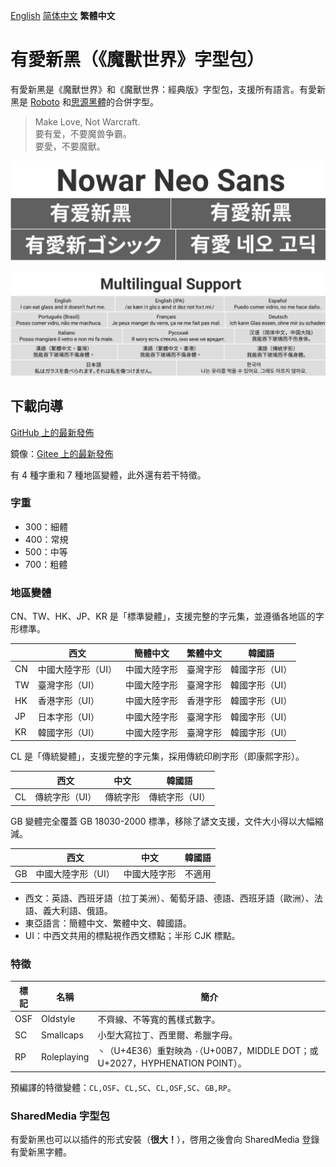 [English](README.md) [简体中文](README-Hans.md) **繁體中文**

# 有愛新黑（《魔獸世界》字型包）

有愛新黑是《魔獸世界》和《魔獸世界：經典版》字型包，支援所有語言。有愛新黑是 [Roboto](https://github.com/google/roboto) 和[思源黑體](https://github.com/adobe-fonts/source-han-sans)的合併字型。

> Make Love, Not Warcraft.<br>
> 要有爱，不要魔兽争霸。<br>
> 要愛，不要魔獸。

![有愛新黑](poster/heading.png)

![多語言支援](poster/multilingual.png)

## 下載向導

[GitHub 上的最新發佈](https://github.com/nowar-fonts/Nowar-Neo-Sans/releases)

鏡像：[Gitee 上的最新發佈](https://gitee.com/nowar-fonts/Nowar-Neo-Sans/releases)

有 4 種字重和 7 種地區變體，此外還有若干特徵。

### 字重

* 300：細體
* 400：常規
* 500：中等
* 700：粗體

### 地區變體

CN、TW、HK、JP、KR 是「標準變體」，支援完整的字元集，並遵循各地區的字形標準。

|    | 西文              | 簡體中文     | 繁體中文 | 韓國語        |
| -- | ------------------| ------------ | -------- | ------------- |
| CN | 中國大陸字形（UI）| 中國大陸字形 | 臺灣字形 | 韓國字形（UI）|
| TW | 臺灣字形（UI）    | 中國大陸字形 | 臺灣字形 | 韓國字形（UI）|
| HK | 香港字形（UI）    | 中國大陸字形 | 香港字形 | 韓國字形（UI）|
| JP | 日本字形（UI）    | 中國大陸字形 | 臺灣字形 | 韓國字形（UI）|
| KR | 韓國字形（UI）    | 中國大陸字形 | 臺灣字形 | 韓國字形（UI）|

CL 是「傳統變體」，支援完整的字元集，採用傳統印刷字形（即康熙字形）。

|     | 西文                      | 中文     | 韓國語        |
| --- | ------------------------- | -------- | ------------- |
| CL  | 傳統字形（UI）            | 傳統字形 | 傳統字形（UI）|

GB 變體完全覆蓋 GB 18030-2000 標準，移除了諺文支援，文件大小得以大幅縮減。

|    | 西文              | 中文         | 韓國語 |
| -- | ----------------- | ------------ | ------ |
| GB | 中國大陸字形（UI）| 中國大陸字形 | 不適用 |

* 西文：英語、西班牙語（拉丁美洲）、葡萄牙語、德語、西班牙語（歐洲）、法語、義大利語、俄語。
* 東亞語言：簡體中文、繁體中文、韓國語。
* UI：中西文共用的標點視作西文標點；半形 CJK 標點。

### 特徵

| 標記 | 名稱        | 簡介                                                                            |
| ---- | ----------- | ------------------------------------------------------------------------------- |
| OSF  | Oldstyle    | 不齊線、不等寬的舊樣式數字。                                                    |
| SC   | Smallcaps   | 小型大寫拉丁、西里爾、希臘字母。                                                |
| RP   | Roleplaying | `丶`（U+4E36）重對映為 `·`（U+00B7，MIDDLE DOT；或 U+2027，HYPHENATION POINT）。|

預編譯的特徵變體：`CL,OSF`、`CL,SC`、`CL,OSF,SC`、`GB,RP`。

### SharedMedia 字型包

有愛新黑也可以以插件的形式安裝（**很大！**），啓用之後會向 SharedMedia 登錄有愛新黑字體。
